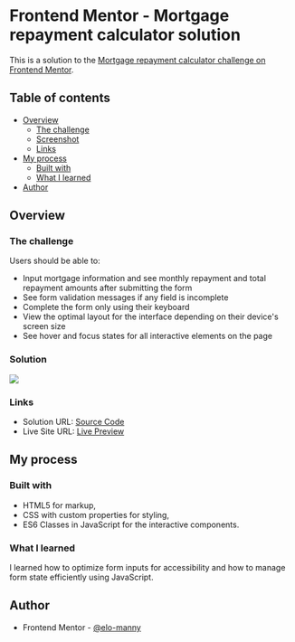 # Frontend Mentor - Mortgage repayment calculator solution

This is a solution to the [Mortgage repayment calculator challenge on Frontend Mentor](https://www.frontendmentor.io/challenges/mortgage-repayment-calculator-Galx1LXK73).

## Table of contents

- [Overview](#overview)
  - [The challenge](#the-challenge)
  - [Screenshot](#screenshot)
  - [Links](#links)
- [My process](#my-process)
  - [Built with](#built-with)
  - [What I learned](#what-i-learned)
- [Author](#author)


## Overview

### The challenge

Users should be able to:

- Input mortgage information and see monthly repayment and total repayment amounts after submitting the form
- See form validation messages if any field is incomplete
- Complete the form only using their keyboard
- View the optimal layout for the interface depending on their device's screen size
- See hover and focus states for all interactive elements on the page

### Solution
![](/mortgage-repayment-calculator-main/project-preview.jpg)


### Links

- Solution URL: [Source Code](https://github.com/elo-manny/Mortgage-Calculator-App)
- Live Site URL: [Live Preview](https://elo-manny.github.io/Mortgage-Calculator-App/)

## My process

### Built with

- HTML5 for markup, 
- CSS with custom properties for styling,
- ES6 Classes in JavaScript for the interactive components.


### What I learned

I learned how to optimize form inputs for accessibility and how to manage form state efficiently using JavaScript.


## Author

- Frontend Mentor - [@elo-manny](https://www.frontendmentor.io/profile/elo-manny)

